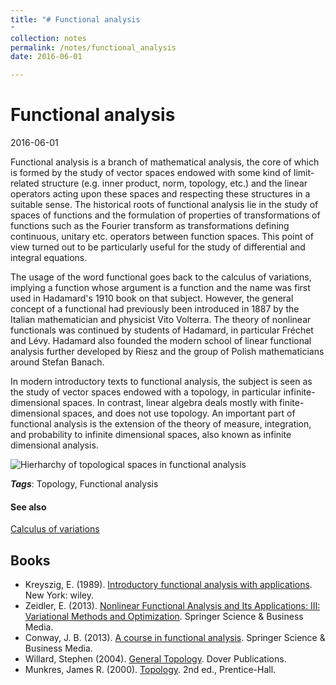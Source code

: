 ```yaml
---
title: "# Functional analysis
"
collection: notes
permalink: /notes/functional_analysis
date: 2016-06-01

---
```


# Functional analysis

2016-06-01

Functional analysis is a branch of mathematical analysis, the core of which is formed by the study of vector spaces endowed with some kind of limit-related structure (e.g. inner product, norm, topology, etc.) and the linear operators acting upon these spaces and respecting these structures in a suitable sense. The historical roots of functional analysis lie in the study of spaces of functions and the formulation of properties of transformations of functions such as the Fourier transform as transformations defining continuous, unitary etc. operators between function spaces. This point of view turned out to be particularly useful for the study of differential and integral equations.

The usage of the word functional goes back to the calculus of variations, implying a function whose argument is a function and the name was first used in Hadamard's 1910 book on that subject. However, the general concept of a functional had previously been introduced in 1887 by the Italian mathematician and physicist Vito Volterra. The theory of nonlinear functionals was continued by students of Hadamard, in particular Fréchet and Lévy. Hadamard also founded the modern school of linear functional analysis further developed by Riesz and the group of Polish mathematicians around Stefan Banach.

In modern introductory texts to functional analysis, the subject is seen as the study of vector spaces endowed with a topology, in particular infinite-dimensional spaces. In contrast, linear algebra deals mostly with finite-dimensional spaces, and does not use topology. An important part of functional analysis is the extension of the theory of measure, integration, and probability to infinite dimensional spaces, also known as infinite dimensional analysis.

![Hierharchy of topological spaces in functional analysis](http://i.stack.imgur.com/lbN6I.jpg)

***Tags***: Topology, Functional analysis

#### See also
[Calculus of variations](/notes/calculus_of_variations)



## Books
* Kreyszig, E. (1989). [Introductory functional analysis with applications](https://www.goodreads.com/book/show/241452.Introductory_Functional_Analysis_with_Applications). New York: wiley.
* Zeidler, E. (2013). [Nonlinear Functional Analysis and Its Applications: III: Variational Methods and Optimization](https://www.goodreads.com/book/show/5847365-nonlinear-functional-analysis-and-its-applications). Springer Science & Business Media.
* Conway, J. B. (2013). [A course in functional analysis](https://www.goodreads.com/book/show/1472955.A_Course_in_Functional_Analysis). Springer Science & Business Media.
* Willard, Stephen (2004). [General Topology](https://www.goodreads.com/book/show/116423.General_Topology). Dover Publications.
* Munkres, James R. (2000). [Topology](https://www.goodreads.com/book/show/116418.Topology). 2nd ed., Prentice-Hall.


